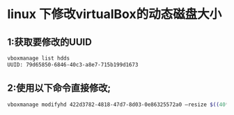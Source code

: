 # linux 下修改virtualBox的动态磁盘大小

## 1:获取要修改的UUID
```bash
vboxmanage list hdds
UUID: 79d65850-6846-40c3-a8e7-715b199d1673
```
## 2:使用以下命令直接修改;
```bash
vboxmanage modifyhd 422d3782-4818-47d7-8d03-0e86325572a0 –resize $((40*1024)) 40*1024 表示重新指定大小到 40G
```